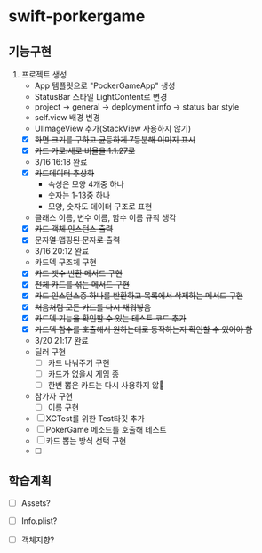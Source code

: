 # swift-porkergame

## 기능구현
1. 프로젝트 생성
    - App 템플릿으로 "PockerGameApp" 생성
    - StatusBar 스타일 LightContent로 변경
	- project -> general -> deployment info -> status bar style
    - self.view 배경 변경
    - UIImageView 추가(StackView 사용하지 않기)
    - [x] ~~화면 크기를 구하고 균등하게 7등분해 이미지 표시~~
    - [x] ~~카드 가로:세로 비율을 1:1.27로~~
    - 3/16 16:18 완료
    - [x] ~~카드데이터 추상화~~
        - 속성은 모양 4개중 하나
        - 숫자는 1-13중 하나
        - 모양, 숫자도 데이터 구조로 표현
    - 클래스 이름, 변수 이름, 함수 이름 규칙 생각
    - [x] ~~카드 객체 인스턴스 출력~~
    - [x] ~~문자열 맵핑된 문자로 출력~~
    - 3/16 20:12 완료
    - 카드덱 구조체 구현
    - [x] ~~카드 갯수 반환 메서드 구현~~
    - [x] ~~전체 카드를 섞는 메서드 구현~~
    - [x] ~~카드 인스턴스중 하나를 반환하고 목록에서 삭제하는 메서드 구현~~
    - [x] ~~처음처럼 모든 카드를 다시 채워넣음~~
    - [x] ~~카드덱 기능을 확인할 수 있는 테스트 코드 추가~~
    - [x] ~~카드덱 함수를 호출해서 원하는데로 동작하는지 확인할 수 있어야 함~~
    - 3/20 21:17 완료
    - 딜러 구현
        - [ ] 카드 나눠주기 구현
        - [ ] 카드가 없을시 게임 종
        - [ ] 한번 뽑은 카드는 다시 사용하지 않 
    - 참가자 구현
        - [ ] 이름 구현
    - [ ] XCTest를 위한 Test타깃 추가
    - [ ] PokerGame 메소드를 호출해 테스트
    - [ ] 카드 뽑는 방식 선택 구현
    - [ ] 
## 학습계획
- [ ] Assets?
- [ ] Info.plist?
- [ ] 객체지향?

